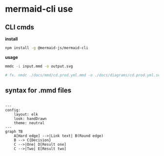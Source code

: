 # mermaid-cli use

## CLI cmds 

**install**
```bash
npm install -g @mermaid-js/mermaid-cli
```

**usage**
```bash
mmdc -i input.mmd -o output.svg

# fx. nmdc ./docs/mmd/cd.prod.yml.mmd -o ./docs/diagrams/cd.prod.yml.svg
```


## syntax for .mmd files

```mermaid

---
config: 
    layout: elk
    look: handDrawn
    theme: neutral
---
graph TB
    A[Hard edge] -->|Link text| B(Round edge)
    B --> C{Decision}
    C -->|One| D[Result one]
    C -->|Two| E[Result two]

```

